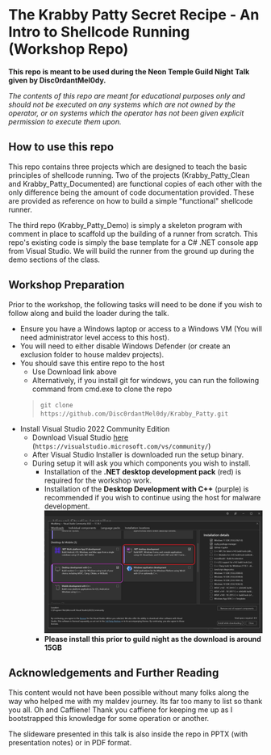 # The Krabby Patty Secret Recipe - An Intro to Shellcode Running (Workshop Repo)
**This repo is meant to be used during the Neon Temple Guild Night Talk given by Disc0rdantMel0dy.**

*The contents of this repo are meant for educational purposes only and should not be executed on any systems which are not owned by the operator, or on systems which the operator has not been given explicit permission to execute them upon.*

## How to use this repo
This repo contains three projects which are designed to teach the basic principles of shellcode running.  Two of the projects (Krabby_Patty_Clean and Krabby_Patty_Documented) are functional copies of each other with the only difference being the amount of code documentation provided.  These are provided as reference on how to build a simple "functional" shellcode runner.

The third repo (Krabby_Patty_Demo) is simply a skeleton program with comment in place to scaffold up the building of a runner from scratch.  This repo's existing code is simply the base template for a C# .NET console app from Visual Studio.  We will build the runner from the ground up during the demo sections of the class.

## Workshop Preparation 
Prior to the workshop, the following tasks will need to be done if you wish to follow along and build the loader during the talk.
- Ensure you have a Windows laptop or access to a Windows VM (You will need administrator level access to this host).
- You will need to either disable Windows Defender (or create an exclusion folder to house maldev projects).
- You should save this entire repo to the host 
  - Use Download link above
  - Alternatively, if you install git for windows, you can run the following command from cmd.exe to clone the repo
  > `git clone https://github.com/Disc0rdantMel0dy/Krabby_Patty.git`
- Install Visual Studio 2022 Community Edition
    - Download Visual Studio [here](https://visualstudio.microsoft.com/vs/community/) (`https://visualstudio.microsoft.com/vs/community/`)
    - After Visual Studio Installer is downloaded run the setup binary.
    - During setup it will ask you which components you wish to install.  
      - Installation of the **.NET desktop development pack** (red) is required for the workshop work.
      - Installation of the **Desktop Development with C++** (purple) is recommended if you wish to continue using the host for malware development.
      ![Component Installation for Visual Studio](Visual_Studio_Setup_1.png)
      - **Please install this prior to guild night as the download is around 15GB** 
## Acknowledgements and Further Reading
This content would not have been possible without many folks along the way who helped me with my maldev journey.  Its far too many to list so thank you all. Oh and Caffiene!  Thank you caffiene for keeping me up as I bootstrapped this knowledge for some operation or another.

The slideware presented in this talk is also inside the repo in PPTX (with presentation notes) or in PDF format.